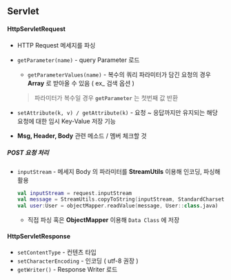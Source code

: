

## Servlet

#### HttpServletRequest

- HTTP Request 메세지를 파싱

- `getParameter(name)` - query Parameter 로드

  - `getParameterValues(name)` - 복수의 쿼리 파라미터가 담긴 요청의 경우 **Array** 로 받아올 수 있음 ( ex_ 검색 옵션 )

  > 파라미터가 복수일 경우 **`getParameter`** 는 첫번째 값 반환

- `setAttribute(k, v) / getAttribute(k)` - 요청 ~ 응답까지만 유지되는 해당 요청에 대한 임시 Key-Value 저장 기능

- **Msg, Header, Body** 관련 메소드 / 멤버 체크할 것

##### POST 요청 처리

- `inputStream` - 메세지 Body 의 파라미터를 **StreamUtils** 이용해 인코딩, 파싱해 활용

  ~~~kotlin
  val inputStream = request.inputStream
  val message = StreamUtils.copyToString(inputStream, StandardCharsets.UTF_8)
  val user:User = objectMapper.readValue(message, User::class.java)
  
  ~~~

  - 직접 파싱 혹은 **ObjectMapper** 이용해 `Data Class` 에 저장



#### HttpServletResponse

- `setContentType` - 컨텐츠 타입
- `setCharacterEncoding` - 인코딩 ( utf-8 권장 )
- `getWriter()` - Response Writer 로드

